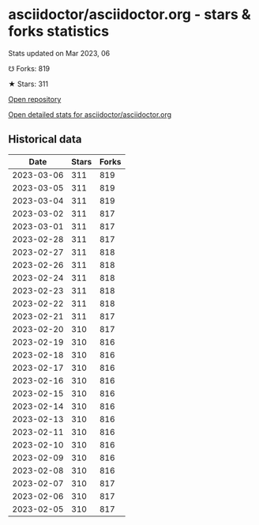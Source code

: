 # asciidoctor/asciidoctor.org - stars & forks statistics

Stats updated on Mar 2023, 06

☋ Forks: 819

★ Stars: 311

[Open repository](https://github.com/asciidoctor/asciidoctor.org)

[Open detailed stats for asciidoctor/asciidoctor.org](https://reviewgithub.com/rep/asciidoctor/asciidoctor.org)

## Historical data
| Date | Stars | Forks |
|------|-------|-------|
| 2023-03-06 | 311 | 819 | 
| 2023-03-05 | 311 | 819 | 
| 2023-03-04 | 311 | 819 | 
| 2023-03-02 | 311 | 817 | 
| 2023-03-01 | 311 | 817 | 
| 2023-02-28 | 311 | 817 | 
| 2023-02-27 | 311 | 818 | 
| 2023-02-26 | 311 | 818 | 
| 2023-02-24 | 311 | 818 | 
| 2023-02-23 | 311 | 818 | 
| 2023-02-22 | 311 | 818 | 
| 2023-02-21 | 311 | 817 | 
| 2023-02-20 | 310 | 817 | 
| 2023-02-19 | 310 | 816 | 
| 2023-02-18 | 310 | 816 | 
| 2023-02-17 | 310 | 816 | 
| 2023-02-16 | 310 | 816 | 
| 2023-02-15 | 310 | 816 | 
| 2023-02-14 | 310 | 816 | 
| 2023-02-13 | 310 | 816 | 
| 2023-02-11 | 310 | 816 | 
| 2023-02-10 | 310 | 816 | 
| 2023-02-09 | 310 | 816 | 
| 2023-02-08 | 310 | 816 | 
| 2023-02-07 | 310 | 817 | 
| 2023-02-06 | 310 | 817 | 
| 2023-02-05 | 310 | 817 | 

